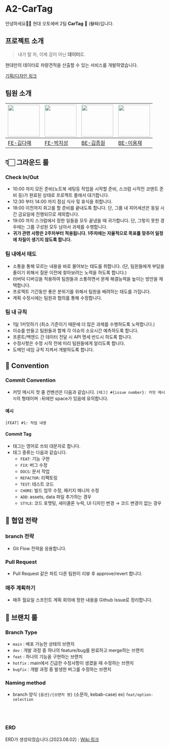 # A2-CarTag

안녕하세요🙌🏻 현대 오토에버 2팀 **CarTag** 🚙 (~~칼퇴~~)입니다.

## 프로젝트 소개

> 내가 탈 차, 이제 감이 아닌 **데이터**로.

현대만의 데이터로 차량견적을 산출할 수 있는 서비스를 개발하였습니다.

[기획/디자인 링크](https://www.figma.com/file/UPMMnkNQegdhJXFuZqQqph/Car-ta-log_Hand-off?type=design&node-id=1-6&mode=design&t=sBmZzwne4kOQ0Cub-0)

## 팀원 소개

| <img src="https://avatars.githubusercontent.com/u/63107805?s=400&u=a6d46e70c79e2efbe7baf3c1f41eea4196306a63&v=4" width="100px"> | <img src="https://avatars.githubusercontent.com/u/77661228?v=4" width="100px"> | <img src="https://avatars.githubusercontent.com/u/43626362?v=4" width="100px"> | <img src="https://item.kakaocdn.net/do/93f6fdee16edbf3cb096127b68c495bdce9463e040a07a9462a54df43e1d73f1" width="100px"> |
| ------------------------------------------------------------------------------------------------------------------------------- | ------------------------------------------------------------------------------ | ------------------------------------------------------------------------------ | ----------------------------------------------------------------------------------------------------------------------- |
| [FE-김다예](https://github.com/kimdaye77)                                                                                       | [FE-박지성](https://github.com/jijiseong)                                      | [BE-김종원](https://github.com/tank3a)                                         | [BE-이용재](https://github.com/dydwo0740)                                                                               |

## 👇🏻 그라운드 룰

### Check In/Out

- 10:00 까지 모든 준비(노트북 세팅등 작업을 시작할 준비, 스크럼 시작전 코멘트 준비 등)가 완료된 상태로 프로젝트 룸에서 대기합니다.
- 12:30 부터 14:00 까지 점심 식사 및 휴식을 취합니다.
- 18:00 이전까지 회고를 할 준비를 끝내도록 합니다. 단, 그룹 내 피어세션은 동일 시간 금요일에 진행되므로 제외합니다.
- 19:00 까지 스크럼에서 정한 일들을 모두 끝냈을 때 귀가합니다. 단, 그렇지 못한 경우에는 그룹 구성원 모두 남아서 과제를 수행합니다.
- **귀가 관련 사항은 2주차부터 적용됩니다. 1주차에는 자율적으로 목표를 맞추어 일정에 차질이 생기지 않도록 합니다.**

### 팀 내에서 태도

- 소통을 통해 모르는 내용을 바로 물어보는 태도를 취합니다. (단, 팀원들에게 부담을 줄이기 위해서 질문 이전에 찾아보려는 노력을 하도록 합니다.)
- 러버덕 디버깅을 적용하여 팀원들과 소통하면서 문제 해결능력을 높이는 방안을 채택합니다.
- 프로젝트 기간동안 좋은 분위기를 위해서 팀원을 배려하는 태도를 가집니다.
- 계획 수정시에는 팀원과 협의를 통해 수정합니다.

### 팀 내 규칙

- 1일 1커밋하기 (최소 기준이기 때문에 더 많은 과제를 수행하도록 노력합니다.)
- 이슈를 만들고 팀원들과 함께 각 이슈의 소요시간 예측하도록 합니다.
- 프론트/백엔드 간 데이터 전달 시 API 명세 반드시 하도록 합니다.
- 수정사항은 수정 시작 전에 미리 팀원들에게 알리도록 합니다.
- 도메인 네임 규칙 지켜서 개발하도록 합니다.

## 📝 Convention

### Commit Convention

- 커밋 메시지 첫 줄 컨벤션은 다음과 같습니다.
  `[태그] #{issue number}: 커밋 메시지`의 형태이며 `:`뒤에만 space가 있음에 유의합니다.

#### 예시

`[FEAT] #1: 작업 내용`

#### Commit Tag

- 태그는 영어로 쓰되 대문자로 합니다.
- 태그 종류는 다음과 같습니다.
  - `FEAT`: 기능 구현
  - `FIX`: 버그 수정
  - `DOCS`: 문서 작업
  - `REFACTOR`: 리팩토링
  - `TEST`: 테스트 코드
  - `CHORE`: 빌드 업무 수정, 패키지 매니저 수정
  - `ADD`: assets, data 파일 추가하는 경우
  - `STYLE`: 코드 포맷팅, 세미콜론 누락, UI 디자인 변경 &rarr; 코드 변경이 없는 경우

## 🤝 협업 전략

### branch 전략

- Git Flow 전략을 응용합니다.

### Pull Request

- Pull Request 같은 파트 다른 팀원이 리뷰 후 approve/revert 합니다.

### 매주 계획하기

- 매주 월요일 스프린트 계획 회의에 정한 내용을 Github Issue로 정리합니다.

## 📖 브랜치 룰

### Branch Type

- `main` : 배포 가능한 상태의 브랜치
- `dev` : 개발 과정 중 하나의 feature/bug를 완료하고 merge하는 브랜치
- `feat` : 하나의 기능을 구현하는 브랜치
- `hotfix` : main에서 긴급한 수정사항이 생겼을 때 수정하는 브랜치
- `bugfix` : 개발 과정 중 발생한 버그를 수정하는 브랜치

### Naming method

- branch 양식
  `{옵션}/{브랜치 명}` (소문자, kebab-case)
  ex) `feat/option-selection`


<br/><br/>

### ERD
ERD가 생성되었습니다.(2023.08.02) : [Wiki 링크](https://github.com/softeerbootcamp-2nd/A2-CarTag.wiki.git)
